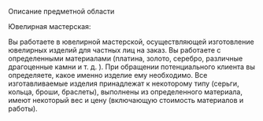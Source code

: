 Описание предметной области

Ювелирная мастерская:

Вы работаете в ювелирной мастерской, осуществляющей изготовление ювелирных изделий для частных лиц на заказ. 
Вы работаете с определенными материалами (платина, золото, серебро, различные драгоценные камни и т. д. ). 
При обращении потенциального клиента вы определяете, какое именно изделие ему необходимо. 
Все изготавливаемые изделия принадлежат к некоторому типу (серьги, кольца, броши, браслеты), выполнены из определенного материала, имеют некоторый вес и цену (включающую стоимость материалов и работы).
